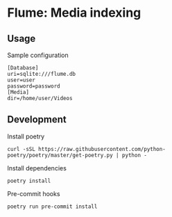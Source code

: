 # Flume: Media indexing
## Usage
Sample configuration
```
[Database]
uri=sqlite:///flume.db
user=user
password=password
[Media]
dir=/home/user/Videos
```

## Development
Install poetry
```
curl -sSL https://raw.githubusercontent.com/python-poetry/poetry/master/get-poetry.py | python -
```
Install dependencies
```
poetry install
```
Pre-commit hooks
```
poetry run pre-commit install
```
